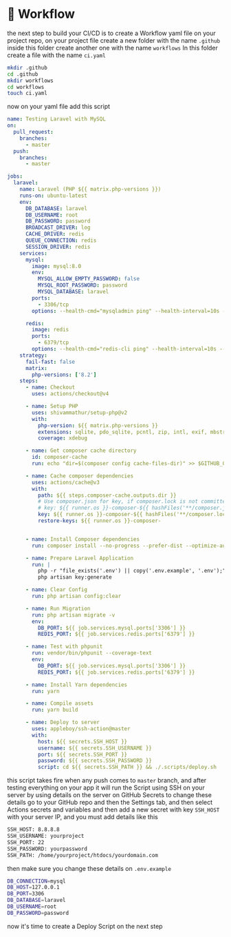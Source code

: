 # 🎇 Workflow

the next step to build your CI/CD is to create a Workflow yaml file on your project repo, on your project file create a new folder with the name `.github` inside this folder create another one with the name `workflows` In this folder create a file with the name `ci.yaml`

```bash
mkdir .github
cd .github
mkdir workflows
cd workflows
touch ci.yaml
```

now on your yaml file add this script

```yaml
name: Testing Laravel with MySQL
on:
  pull_request:
    branches:
      - master
  push:
    branches:
      - master

jobs:
  laravel:
    name: Laravel (PHP ${{ matrix.php-versions }})
    runs-on: ubuntu-latest
    env:
      DB_DATABASE: laravel
      DB_USERNAME: root
      DB_PASSWORD: password
      BROADCAST_DRIVER: log
      CACHE_DRIVER: redis
      QUEUE_CONNECTION: redis
      SESSION_DRIVER: redis
    services:
      mysql:
        image: mysql:8.0
        env:
          MYSQL_ALLOW_EMPTY_PASSWORD: false
          MYSQL_ROOT_PASSWORD: password
          MYSQL_DATABASE: laravel
        ports:
          - 3306/tcp
        options: --health-cmd="mysqladmin ping" --health-interval=10s --health-timeout=5s --health-retries=3

      redis:
        image: redis
        ports:
          - 6379/tcp
        options: --health-cmd="redis-cli ping" --health-interval=10s --health-timeout=5s --health-retries=3
    strategy:
      fail-fast: false
      matrix:
        php-versions: ['8.2']
    steps:
      - name: Checkout
        uses: actions/checkout@v4

      - name: Setup PHP
        uses: shivammathur/setup-php@v2
        with:
          php-version: ${{ matrix.php-versions }}
          extensions: sqlite, pdo_sqlite, pcntl, zip, intl, exif, mbstring, dom, fileinfo, mysql
          coverage: xdebug

      - name: Get composer cache directory
        id: composer-cache
        run: echo "dir=$(composer config cache-files-dir)" >> $GITHUB_OUTPUT

      - name: Cache composer dependencies
        uses: actions/cache@v3
        with:
          path: ${{ steps.composer-cache.outputs.dir }}
          # Use composer.json for key, if composer.lock is not committed.
          # key: ${{ runner.os }}-composer-${{ hashFiles('**/composer.json') }}
          key: ${{ runner.os }}-composer-${{ hashFiles('**/composer.lock') }}
          restore-keys: ${{ runner.os }}-composer-


      - name: Install Composer dependencies
        run: composer install --no-progress --prefer-dist --optimize-autoloader

      - name: Prepare Laravel Application
        run: |
          php -r "file_exists('.env') || copy('.env.example', '.env');"
          php artisan key:generate

      - name: Clear Config
        run: php artisan config:clear

      - name: Run Migration
        run: php artisan migrate -v
        env:
          DB_PORT: ${{ job.services.mysql.ports['3306'] }}
          REDIS_PORT: ${{ job.services.redis.ports['6379'] }}

      - name: Test with phpunit
        run: vendor/bin/phpunit --coverage-text
        env:
          DB_PORT: ${{ job.services.mysql.ports['3306'] }}
          REDIS_PORT: ${{ job.services.redis.ports['6379'] }}

      - name: Install Yarn dependencies
        run: yarn

      - name: Compile assets
        run: yarn build

      - name: Deploy to server
        uses: appleboy/ssh-action@master
        with:
          host: ${{ secrets.SSH_HOST }}
          username: ${{ secrets.SSH_USERNAME }}
          port: ${{ secrets.SSH_PORT }}
          password: ${{ secrets.SSH_PASSWORD }}
          script: cd ${{ secrets.SSH_PATH }} && ./.scripts/deploy.sh
```

this script takes fire when any push comes to `master` branch, and after testing everything on your app it will run the Script using SSH on your server by using details on the server on GitHub Secrets to change these details go to your GitHub repo and then the Settings tab, and then select Actions secrets and variables and then add a new secret with key `SSH_HOST` with your server IP, and you must add details like this

```bash
SSH_HOST: 8.8.8.8
SSH_USERNAME: yourproject
SSH_PORT: 22
SSH_PASSWORD: yourpassword
SSH_PATH: /home/yourproject/htdocs/yourdomain.com
```

then make sure you change these details on `.env.example`

```bash
DB_CONNECTION=mysql
DB_HOST=127.0.0.1
DB_PORT=3306
DB_DATABASE=laravel
DB_USERNAME=root
DB_PASSWORD=password
```

now it's time to create a Deploy Script on the next step

